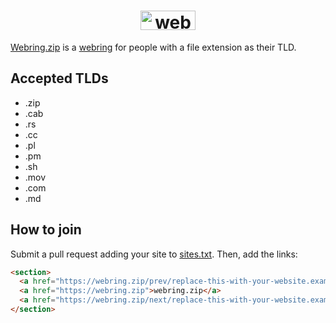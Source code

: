 <h1 align=center><img src="https://github.com/Jack5079/webring.zip/assets/29169102/f8e51aca-b1c8-49fa-9c35-f46ca591519c" height=31 width=88 style=image-rendering:pixelated alt=webring.zip></h1>


[Webring.zip](https://webring.zip) is a [webring](https://en.wikipedia.org/wiki/Webring) for people with a file extension as their TLD.

## Accepted TLDs

- .zip
- .cab
- .rs
- .cc
- .pl
- .pm
- .sh
- .mov
- .com
- .md

## How to join

Submit a pull request adding your site to [sites.txt](./sites.txt). Then, add the links:

```html
<section>
  <a href="https://webring.zip/prev/replace-this-with-your-website.example">←</a>
  <a href="https://webring.zip">webring.zip</a>
  <a href="https://webring.zip/next/replace-this-with-your-website.example">→</a>
</section>
```
